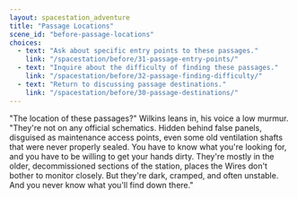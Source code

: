 ```yaml
---
layout: spacestation_adventure
title: "Passage Locations"
scene_id: "before-passage-locations"
choices:
  - text: "Ask about specific entry points to these passages."
    link: "/spacestation/before/31-passage-entry-points/"
  - text: "Inquire about the difficulty of finding these passages."
    link: "/spacestation/before/32-passage-finding-difficulty/"
  - text: "Return to discussing passage destinations."
    link: "/spacestation/before/30-passage-destinations/"
---
```


"The location of these passages?" Wilkins leans in, his voice a low murmur. "They're not on any official schematics. Hidden behind false panels, disguised as maintenance access points, even some old ventilation shafts that were never properly sealed. You have to know what you're looking for, and you have to be willing to get your hands dirty. They're mostly in the older, decommissioned sections of the station, places the Wires don't bother to monitor closely. But they're dark, cramped, and often unstable. And you never know what you'll find down there."
